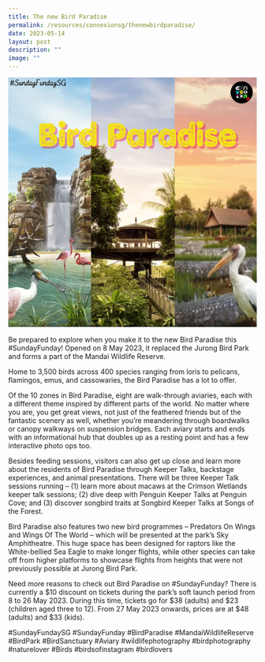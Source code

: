 ```yaml
---
title: The new Bird Paradise
permalink: /resources/connexionsg/thenewbirdparadise/
date: 2023-05-14
layout: post
description: ""
image: ""
---
```

![](/images/connexionsg/2023/bird%20paradise.png)

Be prepared to explore when you make it to the new Bird Paradise this #SundayFunday! Opened on 8 May 2023, it replaced the Jurong Bird Park and forms a part of the Mandai Wildlife Reserve.

Home to 3,500 birds across 400 species ranging from loris to pelicans, flamingos, emus, and cassowaries, the Bird Paradise has a lot to offer.

Of the 10 zones in Bird Paradise, eight are walk-through aviaries, each with a different theme inspired by different parts of the world. No matter where you are, you get great views, not just of the feathered friends but of the fantastic scenery as well, whether you’re meandering through boardwalks or canopy walkways on suspension bridges. Each aviary starts and ends with an informational hub that doubles up as a resting point and has a few interactive photo ops too.

Besides feeding sessions, visitors can also get up close and learn more about the residents of Bird Paradise through Keeper Talks, backstage experiences, and animal presentations. There will be three Keeper Talk sessions running – (1) learn more about macaws at the Crimson Wetlands keeper talk sessions; (2) dive deep with Penguin Keeper Talks at Penguin Cove; and (3) discover songbird traits at Songbird Keeper Talks at Songs of the Forest.

Bird Paradise also features two new bird programmes – Predators On Wings and Wings Of The World – which will be presented at the park’s Sky Amphitheatre. This huge space has been designed for raptors like the White-bellied Sea Eagle to make longer flights, while other species can take off from higher platforms to showcase flights from heights that were not previously possible at Jurong Bird Park.

Need more reasons to check out Bird Paradise on #SundayFunday? There is currently a $10 discount on tickets during the park’s soft launch period from 8 to 26 May 2023. During this time, tickets go for $38 (adults) and $23 (children aged three to 12). From 27 May 2023 onwards, prices are at $48 (adults) and $33 (kids).

#SundayFundaySG #SundayFunday #BirdParadise #MandaiWildlifeReserve #BirdPark #BirdSanctuary #Aviary #wildlifephotography #birdphotography #naturelover #Birds #birdsofinstagram #birdlovers